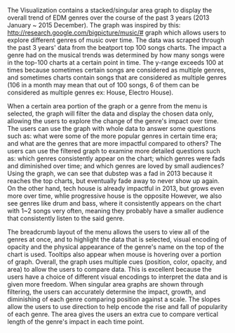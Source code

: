 The Visualization contains a stacked/singular area graph to display the overall trend of EDM genres over the course of the past 3 years (2013 January ~ 2015 December).
The graph was inspired by this: http://research.google.com/bigpicture/music/# graph which allows users to explore different genres of music over time.
The data was scraped through the past 3 years' data from the beatport top 100 songs charts.
The impact a genre had on the musical trends was determined by how many songs were in the top-100 charts at a certain point in time. The y-range exceeds 100 at times because sometimes certain songs are considered as multiple genres, and sometimes charts contain songs that are considered as multiple genres (106 in a month may mean that out of 100 songs, 6 of them can be considered as multiple genres ex: House, Electro House).

When a certain area portion of the graph or a genre from the menu is selected, the graph will filter the data and display the chosen data only, allowing the users to explore the change of the genre's impact over time.
The users can use the graph with whole data to answer some questions such as: what were some of the more popular genres in certain time era; and what are the genres that are more impactful compared to others?
The users can use the filtered graph to examine more detailed questions such as: which genres consistently appear on the chart; which genres were fads and diminished over time; and which genres are loved by small audiences?
Using the graph, we can see that dubstep was a fad in 2013 because it reaches the top charts, but eventually fade away to never show up again. On the other hand, tech house is already impactful in 2013, but grows even more over time, whlie progressive house is the opposite 
However, we also see genres like drum and bass, where it consistently appears on the chart with 1~2 songs very often, meaning they probably have a smaller audience that consistently listen to the said genre.

The breadcrumb layout of the menu allows the users to view all of the genres at once, and to highlight the data that is selected, visual encoding of opacity and the physical appearance of the genre's name on the top of the chart is used. Tooltips also appear when mouse is hovering over a portion of graph.
Overall, the graph uses multiple cues (position, color, opacity, and area) to allow the users to compare data. This is excellent because the users have a choice of different visual encodings to interpret the data and is given more freedom.
When singular area graphs are shown through filtering, the users can accurately determine the impact, growth, and diminishing of each genre comparing position against a scale.
The slopes allow the users to use direction to help encode the rise and fall of popularity of each genre. The area gives the users an extra cue to compare vertical length of the genre's impact in each time point.

